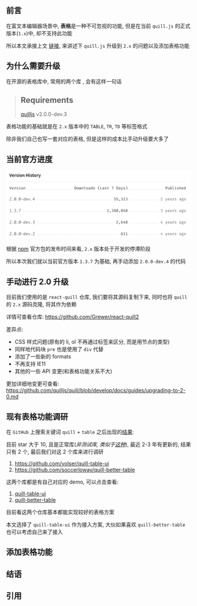 ## 前言

在富文本编辑器场景中, **表格**是一种不可忽视的功能, 但是在当前 `quill.js` 的正式版本(`1.x`)中, 却不支持此功能

所以本文承接上文 [链接](ss), 来讲述下 `quill.js` 升级到 `2.x` 的问题以及添加表格功能

## 为什么需要升级

在开源的表格库中, 常用的两个库 , 会有这样一句话

> ## Requirements  
> [quilljs](https://github.com/quilljs/quill) v2.0.0-dev.3  

表格功能的基础就是在 `2.x` 版本中的 `TABLE`, `TR`, `TD` 等标签格式

除非我们自己也写一套对应的表格, 但是这样的成本比手动升级要大多了

## 当前官方进度

![](images/img.png)

根据 [npm](https://www.npmjs.com/package/quill) 官方包的发布时间来看, `2.x` 版本处于开发的停滞阶段

所以本次我们就以当前官方版本 `1.3.7` 为基础, 再手动添加 `2.0.0-dev.4` 的代码

## 手动进行 2.0 升级

目前我们使用的是 `react-quill` 仓库, 我们要将其源码复制下来, 同时也将 `quill` 的 `2.x` 源码克隆, 将其作为依赖

详情可查看仓库: https://github.com/Grewer/react-quill2

差异点:
- CSS 样式问题(原有的 li, ol 不再通过标签来区分, 而是用节点的类型)
- 同样地代码块 `pre` 也是使用了 `div` 代替
- 添加了一些新的 formats
- 不再支持 IE11
- 其他的一些 API 变更(和表格功能关系不大)

更加详细地变更可查看: https://github.com/quilljs/quill/blob/develop/docs/guides/upgrading-to-2-0.md


## 现有表格功能调研

在 `GitHub` 上搜索关键词 `quill` + `table` 之后出现的[结果](https://github.com/search?q=quill+table):

目前 star 大于 10, 且是正常库(_非测试库, 类似于[这种](https://github.com/dost/quilljs-table)_), 最近 2-3 年有更新的, 结果只有 2 个, 最后我们对这 2 个库来进行调研

1. https://github.com/volser/quill-table-ui
2. https://github.com/soccerloway/quill-better-table

这两个库都是有自己对应的 demo, 可以点击查看:

1. [quill-table-ui](https://codepen.io/volser/pen/QWWpOpr)
2. [quill-better-table](https://codepen.io/soccerloway/pen/WWJowj)

目前看这两个仓库基本都能实现较好的表格方案

本文选择了 `quill-table-ui` 作为接入方案, 大伙如果喜欢 `quill-better-table` 也可以考虑自己来了接入




## 添加表格功能

## 结语

## 引用